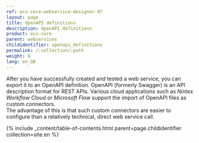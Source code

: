 ```yaml
---
ref: ecs-core-webservice-designer-07
layout: page
title: OpenAPI definitions
description: OpenAPI definitions
product: ecs-core
parent: webservices
childidentifier: openapi_definitions
permalink: /:collection/:path
weight: 8
lang: en_GB
---
```

After you have successfully created and tested a web service, you can export it to an OpenAPI definition. OpenAPI (formerly Swagger) is an API description format for REST APIs. Various cloud applications such as *Nintex Workflow Cloud* or *Microsoft Flow* support the import of OpenAPI files as custom connectors. <br>
The advantage of this is that such custom connectors are easier to configure than a relatively technical, direct web service call. 

{% include _content/table-of-contents.html parent=page.childidentifier collection=site.en %}